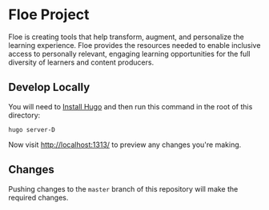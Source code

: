 # Floe Project

Floe is creating tools that help transform, augment, and personalize the learning experience.
Floe provides the resources needed to enable inclusive access to personally relevant, engaging learning opportunities for the full diversity of learners and content producers.


##  Develop Locally

You will need to [Install Hugo](https://gohugo.io/getting-started/installing/) and then run this command in the root of this directory:

```
hugo server-D

```
Now visit [http://localhost:1313/](http://localhost:1313/) to preview any changes you're making.


## Changes
Pushing changes to the `master` branch of this repository will make the required changes.
